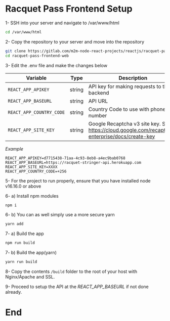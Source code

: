 # Racquet Pass Frontend Setup

1- SSH into your server and navigate to /var/www/html

```sh
cd /var/www/html
```

2- Copy the repository to your server and move into the repository

```sh
git clone https://gitlab.com/m2m-node-react-projects/reactjs/racquet-pass-frontend-web.git
cd racquet-pass-frontend-web
```

3- Edit the .env file and make the changes below

| Variable                 | Type   | Description                                                                                     |
| ------------------------ | ------ | ----------------------------------------------------------------------------------------------- |
| `REACT_APP_APIKEY`       | string | API key for making requests to the backend                                                      |
| `REACT_APP_BASEURL`      | string | API URL                                                                                         |
| `REACT_APP_COUNTRY_CODE` | string | Country Code to use with phone number                                                           |
| `REACT_APP_SITE_KEY`     | string | Google Recaptcha v3 site key. See https://cloud.google.com/recaptcha-enterprise/docs/create-key |

_Example_

```
REACT_APP_APIKEY=d7715438-71aa-4c93-8eb8-a4ec9bab0768
REACT_APP_BASEURL=https://racquet-stringer-api.herokuapp.com
REACT_APP_SITE_KEY=XXXX
REACT_APP_COUNTRY_CODE=+256
```

5- For the project to run properly, ensure that you have installed node v16.16.0 or above

6- a) Install npm modules

```sh
npm i
```

6- b) You can as well simply use a more secure yarn

```sh
yarn add
```

7- a) Build the app

```sh
npm run build
```

7- b) Build the app(yarn)

```sh
yarn run build
```

8- Copy the contents `/build` folder to the root of your host with Nginx/Apache and SSL.

9- Proceed to setup the API at the _REACT_APP_BASEURL_ if not done already.

# End
